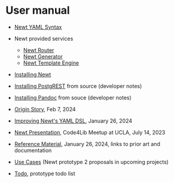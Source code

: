 
# User manual

- [Newt YAML Syntax](newt_yaml_syntax.md)
- Newt provided services
  - [Newt Router](newt.1.md)
  - [Newt Generator](newt.1.md)
  - [Newt Template Engine](newtmustache.1.md)

- [Installing Newt](INSTALL.md)
- [Installing PostgREST](INSTALL-PostgREST.md) from source (developer notes)
- [Installing Pandoc](INSTALL-Pandoc.md) from souce (developer notes)

- [Origin Story](origin_story.md), Feb 7, 2024
- [Improving Newt's YAML DSL](improving_the_type_dsl.md), January 26, 2024
- [Newt Presentation](presentation/), Code4Lib Meetup at UCLA, July 14, 2023
- [Reference Material](reference_material.md), January 26, 2024, links to prior art and documentation

- [Use Cases](use_cases.md) (Newt prototype 2 proposals in upcoming projects)
- [Todo](TODO.md), prototype todo list
